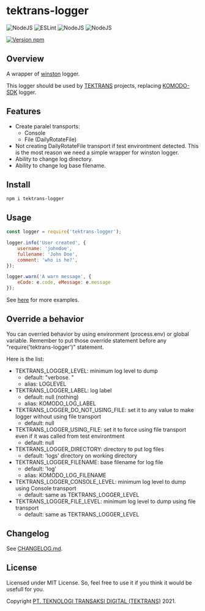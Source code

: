 # tektrans-logger


![NodeJS](https://img.shields.io/badge/node.js-6DA55F?style=for-the-badge&logo=node.js&logoColor=white)
![ESLint](https://img.shields.io/badge/ESLint-4B3263?style=for-the-badge&logo=eslint&logoColor=white)
![NodeJS](https://img.shields.io/badge/TEKTRANS-maroon?style=for-the-badge)
![NodeJS](https://img.shields.io/badge/WINSTON-gray?style=for-the-badge)

[![Version npm](https://img.shields.io/npm/v/tektrans-logger.svg?style=flat-square)](https://www.npmjs.com/package/tektrans-logger)

## Overview
A wrapper of [winston](https://github.com/winstonjs/winston) logger.

This logger should be used by [TEKTRANS](https://tektrans.id) projects,
replacing [KOMODO-SDK](https://gitlab.kodesumber.com/komodo/komodo-sdk) logger.

## Features
* Create paralel transports:
  * Console
  * File (DailyRotateFile)
* Not creating DailyRotateFile transport if test environtment detected.
  This is the most reason we need a simple wrapper for winston logger.
* Ability to change log directory.
* Ability to change log base filename.

## Install
```
npm i tektrans-logger
```

## Usage
```javascript
const logger = require('tektrans-logger');

logger.info('User created', {
    username: 'johndoe',
    fullename: 'John Doe',
    comment: 'who is he?',
});

logger.warn('A warn message', {
    eCode: e.code, eMessage: e.message
});
```

See [here](./examples) for more examples.

## Override a behavior
You can overried behavior by using environment (process.env) or global variable.
Remember to put those override statement before any "require('tektrans-logger')"
statement.

Here is the list:
* TEKTRANS_LOGGER_LEVEL: minimum log level to dump
  * default: "verbose. "
  * alias: LOGLEVEL
* TEKTRANS_LOGGER_LABEL: log label
  * default: null (nothing)
  * alias: KOMODO_LOG_LABEL
* TEKTRANS_LOGGER_DO_NOT_USING_FILE: set it to any value to make logger without
  using file transport
  * default: null
* TEKTRANS_LOGGER_USING_FILE: set it to force using file transport even if it
  was called from test environtment
  * default: null
* TEKTRANS_LOGGER_DIRECTORY: directory to put log files
  * default: 'logs' directory on working directory
* TEKTRANS_LOGGER_FILENAME: base filename for log file
  * default: 'log'
  * alias: KOMODO_LOG_FILENAME
* TEKTRANS_LOGGER_CONSOLE_LEVEL: minimum log level to dump using Console transport
  * default: same as TEKTRANS_LOGGER_LEVEL
* TEKTRANS_LOGGER_FILE_LEVEL: minimum log level to dump using file transport
  * default: same as TEKTRANS_LOGGER_LEVEL

## Changelog
See [CHANGELOG.md](./CHANGELOG.md).

## License
Licensed under MIT License. So, feel free to use it if you think it would be
usefull for you.

Copyright [PT. TEKNOLOGI TRANSAKSI DIGITAL (TEKTRANS)](https://tektrans.id) 2021.
